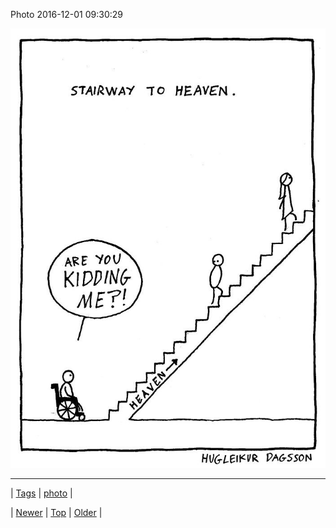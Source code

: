 <!--
title: Photo 2016-12-01 09
date: 2020-06-28T15:27:00.138Z
tags: photo
-->


Photo 2016-12-01 09:30:29

![](153899391959-0.jpg)

<!--BOTTOM-POST-NAVIGATION-->
---

| [Tags](tags.md) | [photo](tag-photo.md) |

| [Newer](153879477084.md) | [Top](index.md) | [Older](153904763540.md) |